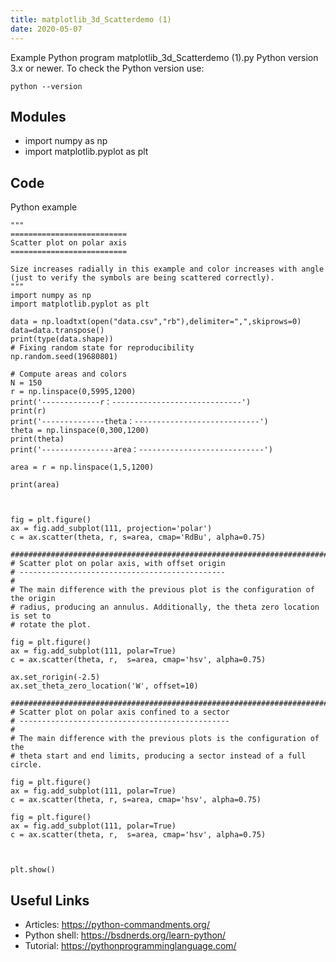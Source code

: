 ```yaml
---
title: matplotlib_3d_Scatterdemo (1)
date: 2020-05-07
---
```

Example Python program matplotlib_3d_Scatterdemo (1).py
Python version 3.x or newer.
To check the Python version use:

    python --version

## Modules

* import numpy as np
* import matplotlib.pyplot as plt

## Code

Python example

    """
    ==========================
    Scatter plot on polar axis
    ==========================
    
    Size increases radially in this example and color increases with angle
    (just to verify the symbols are being scattered correctly).
    """
    import numpy as np
    import matplotlib.pyplot as plt
    
    data = np.loadtxt(open("data.csv","rb"),delimiter=",",skiprows=0)
    data=data.transpose()
    print(type(data.shape))
    # Fixing random state for reproducibility
    np.random.seed(19680801)
    
    # Compute areas and colors
    N = 150
    r = np.linspace(0,5995,1200)
    print('-------------r：-----------------------------')
    print(r)
    print('--------------theta：----------------------------')
    theta = np.linspace(0,300,1200)
    print(theta)
    print('----------------area：----------------------------')
    
    area = r = np.linspace(1,5,1200)
    
    print(area)
    
    
    
    fig = plt.figure()
    ax = fig.add_subplot(111, projection='polar')
    c = ax.scatter(theta, r, s=area, cmap='RdBu', alpha=0.75)
    
    ###############################################################################
    # Scatter plot on polar axis, with offset origin
    # ----------------------------------------------
    #
    # The main difference with the previous plot is the configuration of the origin
    # radius, producing an annulus. Additionally, the theta zero location is set to
    # rotate the plot.
    
    fig = plt.figure()
    ax = fig.add_subplot(111, polar=True)
    c = ax.scatter(theta, r,  s=area, cmap='hsv', alpha=0.75)
    
    ax.set_rorigin(-2.5)
    ax.set_theta_zero_location('W', offset=10)
    
    ###############################################################################
    # Scatter plot on polar axis confined to a sector
    # -----------------------------------------------
    #
    # The main difference with the previous plots is the configuration of the
    # theta start and end limits, producing a sector instead of a full circle.
    
    fig = plt.figure()
    ax = fig.add_subplot(111, polar=True)
    c = ax.scatter(theta, r, s=area, cmap='hsv', alpha=0.75)
    
    fig = plt.figure()
    ax = fig.add_subplot(111, polar=True)
    c = ax.scatter(theta, r,  s=area, cmap='hsv', alpha=0.75)
    
    
    
    plt.show()
    

## Useful Links

- Articles: https://python-commandments.org/
- Python shell: https://bsdnerds.org/learn-python/
- Tutorial: https://pythonprogramminglanguage.com/
